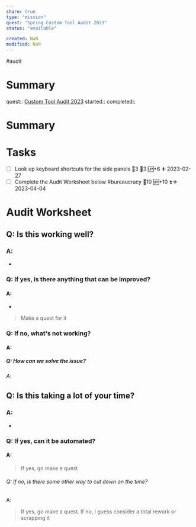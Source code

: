```yaml
---
share: true
type: "mission"
quest: "Spring Custom Tool Audit 2023"
status: "available"

created: NaN 
modified: NaN
---
```

 #audit 
# Summary
quest:: [Custom Tool Audit 2023](./Custom%20Tool%20Audit%202023.md)
started:: 
completed::
# Summary

# Tasks
- [ ] Look up keyboard shortcuts for the side panels 🍅3 🥄3 🆙+6 ➕ 2023-02-27
- [ ] Complete the Audit Worksheet below #bureaucracy 🥄10 🆙+10 ⏫ ➕ 2023-04-04

# Audit Worksheet
## Q: Is this working well?
### A: 
- 
### Q: If yes, is there anything that can be improved?
#### A:
- 
> Make a quest for it
### Q: If no, what's not working?
#### A:

##### Q: How can we solve the issue?
###### A: 

## Q: Is this taking a lot of your time?
### A:
- 
### Q: If yes, can it be automated?
#### A: 
> If yes, go make a quest
###### Q: If no, is there some other way to cut down on the time?
A: 
> If yes, go make a quest. If no, I guess consider a total rework or scrapping it